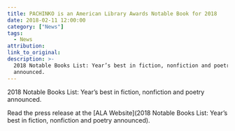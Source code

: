 ```yaml
---
title: PACHINKO is an American Library Awards Notable Book for 2018
date: 2018-02-11 12:00:00
category: ["News"]
tags:
  - News
attribution:
link_to_original:
description: >-
  2018 Notable Books List: Year’s best in fiction, nonfiction and poetry
  announced.
---
```


2018 Notable Books List: Year’s best in fiction, nonfiction and poetry announced.

Read the press release at the [ALA Website](2018 Notable Books List: Year’s best in fiction, nonfiction and poetry announced).